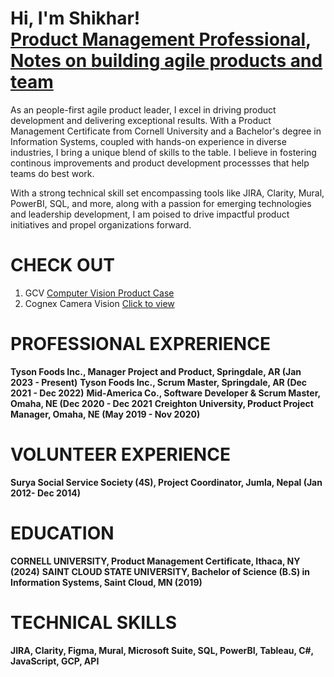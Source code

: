 <h1>Hi, I'm Shikhar! <br/> <a href="https://www.linkedin.com/in/shikharstha/">Product Management Professional</a>, <a href="https://www.linkedin.com/build-relation/newsletter-follow?entityUrn=7137295985310924800">Notes on building agile products and team </a></h1>

As an people-first agile product leader, I excel in driving product development and delivering exceptional results. With a Product Management Certificate from Cornell University and a Bachelor's degree in Information Systems, coupled with hands-on experience in diverse industries, I bring a unique blend of skills to the table. I believe in fostering continous improvements and product development processses that help teams do best work. 

With a strong technical skill set encompassing tools like JIRA, Clarity, Mural, PowerBI, SQL, and more, along with a passion for emerging technologies and leadership development, I am poised to drive impactful product initiatives and propel organizations forward.

# CHECK OUT 
1. GCV [Computer Vision Product Case](project1.md)
2. Cognex Camera Vision [Click to view](https://drive.google.com/file/d/1BMPDFPWd79NUe9lPwllVGYcPnvNWbfGt/view?usp=share_link)
  
<!---<object data="{{pdfviewer/Gocator Computer Vision MVP POC - Shikhar Shrestha.pdf}}" width="1000" height="1000" type='application/pdf'></object>-->

# PROFESSIONAL EXPRERIENCE
**Tyson Foods Inc., Manager Project and Product, Springdale, AR (Jan 2023 - Present)**
**Tyson Foods Inc., Scrum Master, Springdale, AR (Dec 2021 - Dec 2022)**
**Mid-America Co.,  Software Developer & Scrum Master, Omaha, NE (Dec 2020 - Dec 2021**
**Creighton University, Product Project Manager, Omaha, NE (May 2019 - Nov 2020)**

# VOLUNTEER EXPERIENCE
**Surya Social Service Society (4S), Project Coordinator, Jumla, Nepal (Jan 2012- Dec 2014)**

# EDUCATION
**CORNELL UNIVERSITY, Product Management Certificate, Ithaca, NY (2024)**
**SAINT CLOUD STATE UNIVERSITY, Bachelor of Science (B.S) in Information Systems, Saint Cloud, MN (2019)**

# TECHNICAL SKILLS
**JIRA, Clarity, Figma, Mural, Microsoft Suite, SQL, PowerBI, Tableau, C#, JavaScript, GCP, API**

